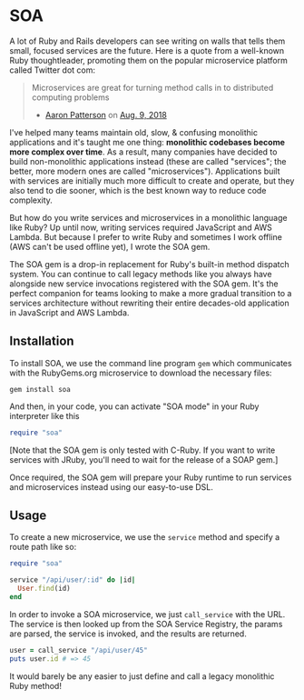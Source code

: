 # SOA

A lot of Ruby and Rails developers can see writing on walls that tells them
small, focused services are the future. Here is a quote from a well-known
Ruby thoughtleader, promoting them on the popular microservice platform
called Twitter dot com:

> Microservices are great for turning method calls in to distributed computing
> problems
> - [Aaron Patterson](https://twitter.com/tenderlove) on [Aug. 9,
   2018](https://twitter.com/tenderlove/status/1027591532847816704)

I've helped many teams maintain old, slow, & confusing monolithic applications
and it's taught me one thing: **monolithic codebases become more complex over
time**. As a result, many companies have decided to build non-monolithic
applications instead (these are called "services"; the better, more modern ones
are called "microservices"). Applications built with services are initially much
more difficult to create and operate, but they also tend to die sooner, which is
the best known way to reduce code complexity.

But how do you write services and microservices in a monolithic language like
Ruby? Up until now, writing services required JavaScript and AWS Lambda. But
because I prefer to write Ruby and sometimes I work offline (AWS can't be
used offline yet), I wrote the SOA gem.

The SOA gem is a drop-in replacement for Ruby's built-in method dispatch system.
You can continue to call legacy methods like you always have alongside new
service invocations registered with the SOA gem. It's the perfect companion for
teams looking to make a more gradual transition to a services architecture
without rewriting their entire decades-old application in JavaScript and AWS
Lambda.

## Installation

To install SOA, we use the command line program `gem` which communicates with
the RubyGems.org microservice to download the necessary files:

```
gem install soa
```

And then, in your code, you can activate "SOA mode" in your Ruby interpreter
like this

``` ruby
require "soa"
```

[Note that the SOA gem is only tested with C-Ruby. If you want to write services
with JRuby, you'll need to wait for the release of a SOAP gem.]

Once required, the SOA gem will prepare your Ruby runtime to run services and
microservices instead using our easy-to-use DSL.

## Usage

To create a new microservice, we use the `service` method and specify a route
path like so:

``` ruby
require "soa"

service "/api/user/:id" do |id|
  User.find(id)
end
```

In order to invoke a SOA microservice, we just `call_service` with the URL. The
service is then looked up from the SOA Service Registry, the params are parsed,
the service is invoked, and the results are returned.

``` ruby
user = call_service "/api/user/45"
puts user.id # => 45
```

It would barely be any easier to just define and call a legacy monolithic Ruby
method!
